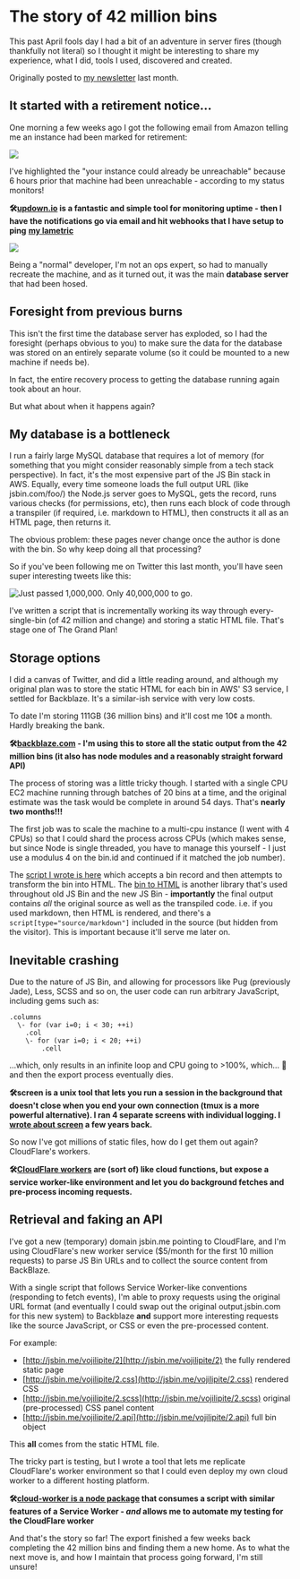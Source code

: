 # The story of 42 million bins

This past April fools day I had a bit of an adventure in server fires (though thankfully not literal) so I thought it might be interesting to share my experience, what I did, tools I used, discovered and created.

<!--more-->

Originally posted to [my newsletter](/subscribe) last month.

## It started with a retirement notice…

One morning a few weeks ago I got the following email from Amazon telling me an instance had been marked for retirement:

![](/images/jsbin-notice.png)

I've highlighted the "your instance could already be unreachable" because 6 hours prior that machine had been unreachable - according to my status monitors!

**🛠[updown.io](https://updown.io/r/tx47y) is a fantastic and simple tool for monitoring uptime - then I have the notifications go via email and hit webhooks that I have setup to ping** [**my lametric**](https://remysharp.com/2016/12/18/tech-things-in-2016#lametric)

![](/images/updown-io.png)

Being a "normal" developer, I'm not an ops expert, so had to manually recreate the machine, and as it turned out, it was the main **database server** that had been hosed.

## Foresight from previous burns

This isn't the first time the database server has exploded, so I had the foresight (perhaps obvious to you) to make sure the data for the database was stored on an entirely separate volume (so it could be mounted to a new machine if needs be).

In fact, the entire recovery process to getting the database running again took about an hour.

But what about when it happens again?

## My database is a bottleneck

I run a fairly large MySQL database that requires a lot of memory (for something that you might consider reasonably simple from a tech stack perspective). In fact, it's the most expensive part of the JS Bin stack in AWS. Equally, every time someone loads the full output URL (like jsbin.com/foo/) the Node.js server goes to MySQL, gets the record, runs various checks (for permissions, etc), then runs each block of code through a transpiler (if required, i.e. markdown to HTML), then constructs it all as an HTML page, then returns it.

The obvious problem: these pages never change once the author is done with the bin. So why keep doing all that processing?

So if you've been following me on Twitter this last month, you'll have seen super interesting tweets like this:

![Just passed 1,000,000. Only 40,000,000 to go.](/images/10-million.png)

I've written a script that is incrementally working its way through every-single-bin (of 42 million and change) and storing a static HTML file. That's stage one of The Grand Plan!

## Storage options

I did a canvas of Twitter, and did a little reading around, and although my original plan was to store the static HTML for each bin in AWS' S3 service, I settled for Backblaze. It's a similar-ish service with very low costs.

To date I'm storing 111GB (36 million bins) and it'll cost me 10¢ a month. Hardly breaking the bank.

**🛠[backblaze.com](https://www.backblaze.com/) \- I'm using this to store all the static output from the 42 million bins (it also has node modules and a reasonably straight forward API)**

The process of storing was a little tricky though. I started with a single CPU EC2 machine running through batches of 20 bins at a time, and the original estimate was the task would be complete in around 54 days. That's **nearly two months!!!**

The first job was to scale the machine to a multi-cpu instance (I went with 4 CPUs) so that I could shard the process across CPUs (which makes sense, but since Node is single threaded, you have to manage this yourself - I just use a modulus 4 on the bin.id and continued if it matched the job number).

The [script I wrote is here](https://github.com/jsbin/output/blob/d3ea7e5701e3acd0d2e430d87dccad76bf90d228/routes/blaze.js#L90) which accepts a bin record and then attempts to transform the bin into HTML. The [bin to HTML](https://github.com/jsbin/bin-to-file) is another library that's used throughout old JS Bin and the new JS Bin - **importantly** the final output contains _all_ the original source as well as the transpiled code. i.e. if you used markdown, then HTML is rendered, and there's a `script[type="source/markdown"]` included in the source (but hidden from the visitor). This is important because it'll serve me later on.

## Inevitable crashing

Due to the nature of JS Bin, and allowing for processors like Pug (previously Jade), Less, SCSS and so on, the user code can run arbitrary JavaScript, including gems such as:

```
.columns
  \- for (var i=0; i < 30; ++i)
    .col
    \- for (var i=0; i < 20; ++i)
        .cell
```

…which, only results in an infinite loop and CPU going to >100%, which… 🤷‍ and then the export process eventually dies.

**🛠screen is a unix tool that lets you run a session in the background that doesn't close when you end your own connection (tmux is a more powerful alternative). I ran 4 separate screens with individual logging. I [wrote about screen](https://remysharp.com/2015/04/27/screen) a few years back.**

So now I've got millions of static files, how do I get them out again? CloudFlare's workers.

**🛠[CloudFlare workers](https://blog.cloudflare.com/cloudflare-workers-unleashed/) are (sort of) like cloud functions, but expose a service worker-like environment and let you do background fetches and pre-process incoming requests.**

## Retrieval and faking an API

I've got a new (temporary) domain jsbin.me pointing to CloudFlare, and I'm using CloudFlare's new worker service ($5/month for the first 10 million requests) to parse JS Bin URLs and to collect the source content from BackBlaze.

With a single script that follows Service Worker-like conventions (responding to fetch events), I'm able to proxy requests using the original URL format (and eventually I could swap out the original output.jsbin.com for this new system) to Backblaze **and** support more interesting requests like the source JavaScript, or CSS or even the pre-processed content.

For example:

* [http://jsbin.me/vojilipite/2](http://jsbin.me/vojilipite/2) the fully rendered static page
* [http://jsbin.me/vojilipite/2.css](http://jsbin.me/vojilipite/2.css) rendered CSS
* [http://jsbin.me/vojilipite/2.scss](http://jsbin.me/vojilipite/2.scss) original (pre-processed) CSS panel content
* [http://jsbin.me/vojilipite/2.api](http://jsbin.me/vojilipite/2.api) full bin object

This **all** comes from the static HTML file.

The tricky part is testing, but I wrote a tool that lets me replicate CloudFlare's worker environment so that I could even deploy my own cloud worker to a different hosting platform.

**🛠[cloud-worker is a node package](https://www.npmjs.com/package/cloud-worker) that consumes a script with similar features of a Service Worker - _and_ allows me to automate my testing for the CloudFlare worker**

And that's the story so far! The export finished a few weeks back completing the 42 million bins and finding them a new home. As to what the next move is, and how I maintain that process going forward, I'm still unsure!

